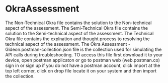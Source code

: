 # OkraAssessment
The Non-Technical Okra file contains the solution to the Non-technical aspect of the assessment.
The Semi-Technical Okra file contains the solution to the Semi-technical aspect of the assessment.
The Technical Okra file contains the explnation and thought process to resolving the technical aspect of the assessment.
The Okra Assessment - Gideon.postman-collection.json file is the collection used for simulating the API calls during troubleshooting. TO access this file first download it to your device, open postman applicaton or go to postman web (web.postman.co) sign in or sign up if you do not have a postman account, click import at the top left corner, click on drop file locate it on your system and then import the collection.
